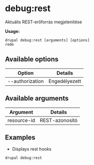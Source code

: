 # debug:rest
Aktuális REST-erőforrás megjelenítése

**Usage:**
```
drupal debug:rest [arguments] [options]
rede
```

## Available options
Option | Details
-------|-------------
--authorization | Engedélyezett | tilott állapotú REST-erőforrás

## Available arguments
Argument | Details
---------|-------------
resource-id | REST-azonosító

## Examples
* Displays rest hooks
```
drupal debug:rest
```
